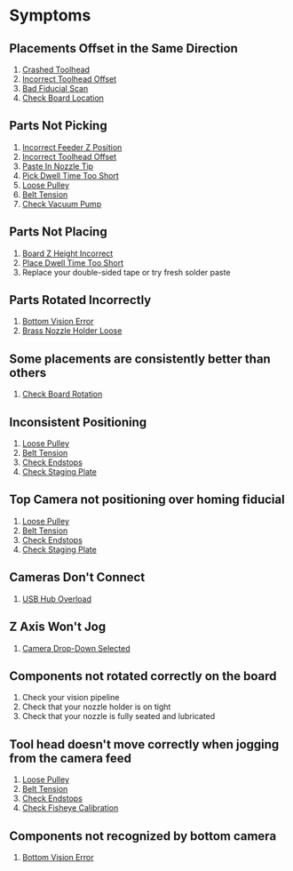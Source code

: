 # Symptoms

## Placements Offset in the Same Direction

1. [Crashed Toolhead](../solutions/index.md#crashed-toolhead)
2. [Incorrect Toolhead Offset](../solutions/index.md#incorrect-toolhead-offset)
3. [Bad Fiducial Scan](../solutions/index.md#bad-fiducial-scan)
4. [Check Board Location](../solutions/index.md#check-board-location)

## Parts Not Picking

1. [Incorrect Feeder Z Position](../solutions/index.md#incorrect-feeder-z-position)
2. [Incorrect Toolhead Offset](../solutions/index.md#incorrect-toolhead-offset)
3. [Paste In Nozzle Tip](../solutions/index.md#paste-inside-nozzle-tip)
4. [Pick Dwell Time Too Short](../solutions/index.md#pick-dwell-time-too-short)
5. [Loose Pulley](../solutions/index.md#loose-pulley)
6. [Belt Tension](../solutions/index.md#belt-tension)
7. [Check Vacuum Pump](../solutions/index.md#check-vacuum-pump)

## Parts Not Placing

1. [Board Z Height Incorrect](../solutions/index.md#board-z-height-incorrect)
2. [Place Dwell Time Too Short](../solutions/index.md#place-dwell-time-too-short)
3. Replace your double-sided tape or try fresh solder paste

## Parts Rotated Incorrectly

1. [Bottom Vision Error](../solutions/index.md#bottom-vision-error)
2. [Brass Nozzle Holder Loose](../solutions/index.md#brass-nozzle-holder-loose)
  
## Some placements are consistently better than others

1. [Check Board Rotation](../solutions/index.md#check-board-rotation)

## Inconsistent Positioning

1. [Loose Pulley](../solutions/index.md#loose-pulley)
2. [Belt Tension](../solutions/index.md#belt-tension)
3. [Check Endstops](../solutions/index.md#check-endstops)
4. [Check Staging Plate](../solutions/index.md#check-staging-plate)

## Top Camera not positioning over homing fiducial

1. [Loose Pulley](../solutions/index.md#loose-pulley)
2. [Belt Tension](../solutions/index.md#belt-tension)
3. [Check Endstops](../solutions/index.md#check-endstops)
4. [Check Staging Plate](../solutions/index.md#check-staging-plate)

## Cameras Don't Connect

1. [USB Hub Overload](../solutions/index.md#usb-hub-overload)

## Z Axis Won't Jog

1. [Camera Drop-Down Selected](../solutions/index.md#camera-drop-down-selected)

## Components not rotated correctly on the board

1. Check your vision pipeline
2. Check that your nozzle holder is on tight
3. Check that your nozzle is fully seated and lubricated

## Tool head doesn't move correctly when jogging from the camera feed

1. [Loose Pulley](../solutions/index.md#loose-pulley)
2. [Belt Tension](../solutions/index.md#belt-tension)
3. [Check Endstops](../solutions/index.md#check-endstops)
4. [Check Fisheye Calibration](../solutions/index.md#check-fisheye-calibration)

## Components not recognized by bottom camera

1. [Bottom Vision Error](../vision-pipeline-adjustment#bottom-camera-vision-pipeline:part-recognition)
